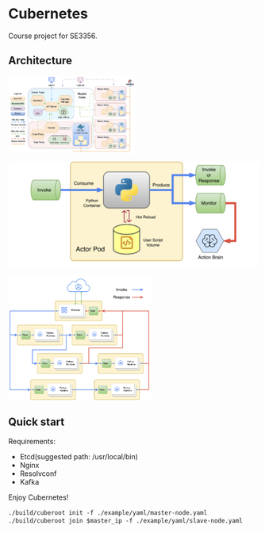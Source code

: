 # Cubernetes
Course project for SE3356. 

## Architecture

<img src="docs/Cubernetes验收报告.assets/overview.png" alt="overview" style="zoom: 25%;" />

![serverless1](docs\Cubernetes验收报告.assets\serverless1.png)

<img src="docs/Cubernetes验收报告.assets/serverless2.png" alt="serverless2" style="zoom:28%;" />

## Quick start

Requirements: 

- Etcd(suggested path: /usr/local/bin)
- Nginx
- Resolvconf
- Kafka

Enjoy Cubernetes!

```shell
./build/cuberoot init -f ./example/yaml/master-node.yaml
./build/cuberoot join $master_ip -f ./example/yaml/slave-node.yaml
```
